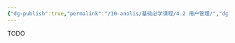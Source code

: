 ```yaml
---
{"dg-publish":true,"permalink":"/10-anolis/基础必学课程/4.2 用户管理/","dgPassFrontmatter":true}
---
```


TODO